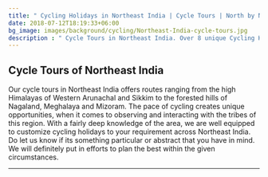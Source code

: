 ```yaml
---
title: " Cycling Holidays in Northeast India | Cycle Tours | North by Northeast Journeys"
date: 2018-07-12T18:19:33+06:00
bg_image: images/background/cycling/Northeast-India-cycle-tours.jpg
description : " Cycle Tours in Northeast India. Over 8 unique Cycling Holidays across the beautiful and untouched states of northeast India"
---
```


## Cycle Tours of Northeast India

Our cycle tours in Northeast India offers routes ranging from the high Himalayas of Western Arunachal and Sikkim to the forested hills of Nagaland, Meghalaya and Mizoram. The pace of cycling creates unique opportunities, when it comes to observing and interacting with the tribes of this region. With a fairly deep knowledge of the area, we are well equipped to customize cycling holidays to your requirement across Northeast India. Do let us know if its something particular or abstract that you have in mind. We will definitely put in efforts to plan the best within the given circumstances.

---